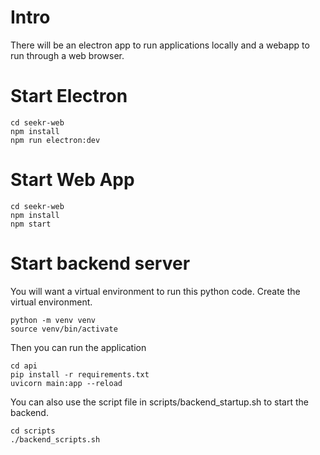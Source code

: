 # Intro
There will be an electron app to run applications locally and a webapp to run through a web browser.

# Start Electron
```
cd seekr-web
npm install
npm run electron:dev
```

# Start Web App
```
cd seekr-web
npm install
npm start
```

# Start backend server
You will want a virtual environment to run this python code.
Create the virtual environment.
```
python -m venv venv
source venv/bin/activate
```

Then you can run the application

``` 
cd api
pip install -r requirements.txt
uvicorn main:app --reload 
```

You can also use the script file in scripts/backend_startup.sh to start the backend.
```
cd scripts
./backend_scripts.sh
```
